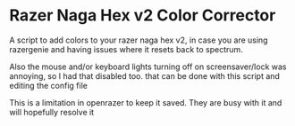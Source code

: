 # Razer Naga Hex v2 Color Corrector

A script to add colors to your razer naga hex v2, in case you are using razergenie and having issues where it resets back to spectrum. 

Also the mouse and/or keyboard lights turning off on screensaver/lock was annoying, so I had that disabled too. that can be done with this script and editing the config file

This is a limitation in openrazer to keep it saved. They are busy with it and will hopefully resolve it
